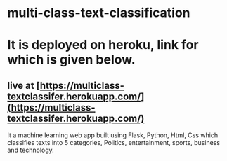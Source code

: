 # multi-class-text-classification

# It is deployed on heroku, link for which is given below. 
## live at [https://multiclass-textclassifer.herokuapp.com/](https://multiclass-textclassifer.herokuapp.com/)

It a machine learning web app built using Flask, Python, Html, Css which classifies texts into 5 categories, Politics, entertainment, sports, business and technology.
